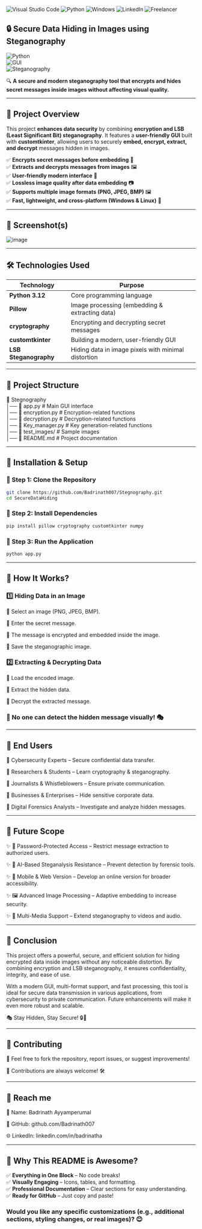 ![Visual Studio Code](https://img.shields.io/badge/Visual%20Studio%20Code-0078d7.svg?style=for-the-badge&logo=visual-studio-code&logoColor=white)
![Python](https://img.shields.io/badge/python-3670A0?style=for-the-badge&logo=python&logoColor=ffdd54)
![Windows](https://img.shields.io/badge/Windows-0078D6?style=for-the-badge&logo=windows&logoColor=white)
![LinkedIn](https://img.shields.io/badge/linkedin-%230077B5.svg?style=for-the-badge&logo=linkedin&logoColor=white)
![Freelancer](https://img.shields.io/badge/Freelancer-29B2FE?style=for-the-badge&logo=Freelancer&logoColor=white)

## 🔒 Secure Data Hiding in Images using Steganography  

![Python](https://img.shields.io/badge/Python-3.12-blue?style=for-the-badge&logo=python)  
![GUI](https://img.shields.io/badge/GUI-CustomTkinter-green?style=for-the-badge)  
![Steganography](https://img.shields.io/badge/Steganography-LSB-red?style=for-the-badge)  

🔍 **A secure and modern steganography tool that encrypts and hides secret messages inside images without affecting visual quality.**  

---

## 🎯 Project Overview  

This project **enhances data security** by combining **encryption and LSB (Least Significant Bit) steganography**. It features a **user-friendly GUI** built with **customtkinter**, allowing users to securely **embed, encrypt, extract, and decrypt** messages hidden in images.  

✅ **Encrypts secret messages before embedding** 🔐  
✅ **Extracts and decrypts messages from images** 🖼️  
✅ **User-friendly modern interface** 🎨  
✅ **Lossless image quality after data embedding** 📷  
✅ **Supports multiple image formats (PNG, JPEG, BMP)** 🖼️  
✅ **Fast, lightweight, and cross-platform (Windows & Linux)** 🚀  

---

## 📸 Screenshot(s)

![image](https://github.com/user-attachments/assets/0bac07d6-ed22-4fd7-bf6f-be9431760a47)


---

## 🛠️ Technologies Used  

| **Technology** | **Purpose** |
|--------------|-------------|
| **Python 3.12** | Core programming language |
| **Pillow** | Image processing (embedding & extracting data) |
| **cryptography** | Encrypting and decrypting secret messages |
| **customtkinter** | Building a modern, user-friendly GUI |
| **LSB Steganography** | Hiding data in image pixels with minimal distortion |

---

## 📂 Project Structure  

📁 Stegnography  
│── 📄 app.py         # Main GUI interface  
│── 📄 encryption.py  # Encryption-related functions  
│── 📄 decryption.py  # Decryption-related functions  
│── 📄 Key_manager.py # Key generation-related functions  
│── 📁 test_images/        # Sample images  
│── 📄 README.md      # Project documentation  


---

## 🚀 Installation & Setup  

### 🔹 Step 1: Clone the Repository  

```bash
git clone https://github.com/Badrinath007/Stegnography.git
cd SecureDataHiding
```

### 🔹 Step 2: Install Dependencies

```bash
pip install pillow cryptography customtkinter numpy
```
  
### 🔹 Step 3: Run the Application

```bash 
python app.py
```
---

## 🔧 How It Works?

### 1️⃣ Hiding Data in an Image

🔹 Select an image (PNG, JPEG, BMP).

🔹 Enter the secret message.

🔹 The message is encrypted and embedded inside the image.

🔹 Save the steganographic image.

### 2️⃣ Extracting & Decrypting Data

🔹 Load the encoded image.

🔹 Extract the hidden data.

🔹 Decrypt the extracted message.

### 📌 No one can detect the hidden message visually! 🎭

---
## 🎯 End Users

🔹 Cybersecurity Experts – Secure confidential data transfer.

🔹 Researchers & Students – Learn cryptography & steganography.

🔹 Journalists & Whistleblowers – Ensure private communication.

🔹 Businesses & Enterprises – Hide sensitive corporate data.

🔹 Digital Forensics Analysts – Investigate and analyze hidden messages.

---
## 🔮 Future Scope

✨ 🔑 Password-Protected Access – Restrict message extraction to authorized users.

✨ 🧠 AI-Based Steganalysis Resistance – Prevent detection by forensic tools.

✨ 📱 Mobile & Web Version – Develop an online version for broader accessibility.

✨ 🖼️ Advanced Image Processing – Adaptive embedding to increase security.

✨ 🎥 Multi-Media Support – Extend steganography to videos and audio.

---

## 📜 Conclusion

This project offers a powerful, secure, and efficient solution for hiding encrypted data inside images without any noticeable distortion. By combining encryption and LSB steganography, it ensures confidentiality, integrity, and ease of use.

With a modern GUI, multi-format support, and fast processing, this tool is ideal for secure data transmission in various applications, from cybersecurity to private communication. Future enhancements will make it even more robust and scalable.

🎭 Stay Hidden, Stay Secure! 🔒🚀

---

## 🤝 Contributing

🔹 Feel free to fork the repository, report issues, or suggest improvements!

🔹 Contributions are always welcome! 🛠️

---

## 📩 Reach me

📧 Name: Badrinath Ayyamperumal

🔗 GitHub: github.com/Badrinath007

🌐 LinkedIn: linkedin.com/in/badrinatha

---

## 🎯 Why This README is Awesome?  

✅ **Everything in One Block** – No code breaks!  
✅ **Visually Engaging** – Icons, tables, and formatting.  
✅ **Professional Documentation** – Clear sections for easy understanding.  
✅ **Ready for GitHub** – Just copy and paste!  

### Would you like any **specific customizations** (e.g., additional sections, styling changes, or real images)? 😊
